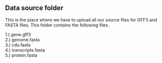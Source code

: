 ## Data source folder

This is the place where we have to upload all our source files for GFF3 and FASTA files. This folder contains the following files.

1.) gene.gff3  
2.) genome.fasta  
3.) cds.fasta  
4.) transcripts.fasta  
5.) protein.fasta  